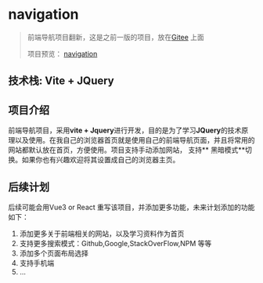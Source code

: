 # navigation

> 前端导航项目翻新，这是之前一版的项目，放在[Gitee](https://gitee.com/vino-wang/navigation) 上面
>
> 项目预览： [navigation](http://101.34.105.102:3324/navigation/index.html)

## 技术栈: Vite + JQuery

## 项目介绍

前端导航项目，采用**vite + Jquery**进行开发，目的是为了学习**JQuery**的技术原理以及使用。在我自己的浏览器首页就是使用自己的前端导航页面，并且将常用的网站都默认放在首页，方便使用。项目支持手动添加网站， 支持**
黑暗模式**切换。如果你也有兴趣欢迎将其设置成自己的浏览器主页。

## 后续计划

后续可能会用Vue3 or React 重写该项目，并添加更多功能，未来计划添加的功能如下：

1. 添加更多关于前端相关的网站，以及学习资料作为首页
2. 支持更多搜索模式：Github,Google,StackOverFlow,NPM 等等
3. 添加多个页面布局选择
4. 支持手机端
5. ...





